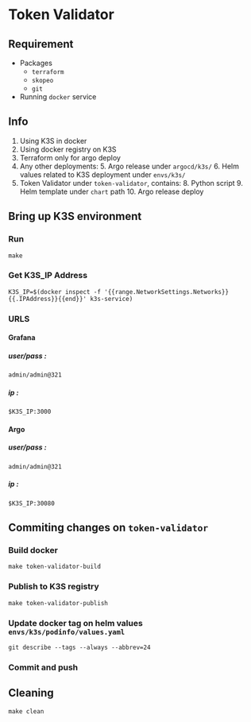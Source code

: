 # Token Validator

## Requirement
- Packages
  - `terraform`
  - `skopeo`
  - `git`
- Running `docker` service

## Info
1. Using K3S in docker
2. Using docker registry on K3S
3. Terraform only for argo deploy
4. Any other deployments:
   5. Argo release under `argocd/k3s/`
   6. Helm values related to K3S deployment under `envs/k3s/`
7. Token Validator under `token-validator`, contains:
   8. Python script
   9. Helm template under `chart` path
   10. Argo release deploy

## Bring up K3S environment
### Run
```
make
```
### Get K3S_IP Address
```
K3S_IP=$(docker inspect -f '{{range.NetworkSettings.Networks}}{{.IPAddress}}{{end}}' k3s-service)
```
### URLS
#### Grafana
##### user/pass : 
`admin/admin@321`
##### ip : 
`$K3S_IP:3000`
#### Argo
##### user/pass : 
`admin/admin@321`
##### ip :
`$K3S_IP:30080`

## Commiting changes on `token-validator`
### Build docker
```
make token-validator-build
```
### Publish to K3S registry
```
make token-validator-publish
```
### Update docker tag on helm values `envs/k3s/podinfo/values.yaml`
```
git describe --tags --always --abbrev=24
```
### Commit and push

## Cleaning
```
make clean
```
